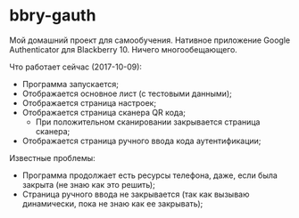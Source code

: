 # bbry-gauth
Мой домашний проект для самообучения. Нативное приложение Google Authenticator для Blackberry 10. 
Ничего многообещающего. 

Что работает сейчас (2017-10-09):
- Программа запускается;
- Отображается основное лист (с тестовыми данными);
- Отображается страница настроек;
- Отображается страница сканера QR кода;
  - При положительном сканировании закрывается страница сканера;
- Отображается страница ручного ввода кода аутентификации;

Известные проблемы: 
- Программа продолжает есть ресурсы телефона, даже, если была закрыта (не знаю как это решить);
- Страница ручного ввода не закрывается (так как вызываю динамически, пока не знаю как ее закрывать); 
